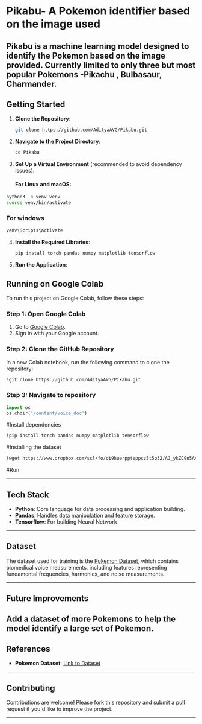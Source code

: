 # **Pikabu- A Pokemon identifier based on the image used**

Pikabu is a machine learning model designed to identify the Pokemon based on the image provided. Currently limited to only three but most popular Pokemons -Pikachu , Bulbasaur, Charmander.
---

## **Getting Started**

1. **Clone the Repository**:
    ```bash
    git clone https://github.com/AdityaAVG/Pikabu.git
    ```
2. **Navigate to the Project Directory**:
    ```bash
    cd Pikabu
    ```
3. **Set Up a Virtual Environment** (recommended to avoid dependency issues):
    #### **For Linux and macOS**:
```bash
python3 -m venv venv
source venv/bin/activate
```
### For windows
```bash
venv\Scripts\activate
```
4. **Install the Required Libraries**:
    ```bash
    pip install torch pandas numpy matplotlib tensorflow

    ```
5. **Run the Application**:

## **Running on Google Colab**

To run this project on Google Colab, follow these steps:

### **Step 1: Open Google Colab**
1. Go to [Google Colab](https://colab.research.google.com/).
2. Sign in with your Google account.

### **Step 2: Clone the GitHub Repository**
In a new Colab notebook, run the following command to clone the repository:

```python
!git clone https://github.com/AdityaAVG/Pikabu.git
```

### **Step 3: Navigate to repository**
```python
import os
os.chdir('/content/voice_doc')
```
#Install dependencies
```bash
!pip install torch pandas numpy matplotlib tensorflow
```

#Installing the dataset 
```bash
!wget https://www.dropbox.com/scl/fo/oi9huerppteppcz5t5b32/AJ_ykZC9n5AA0BJat_LlnYI?rlkey=uas4cay1272poo2jc6gf0n5rp&e=2&st=7v2lw3ud O -data
```


#Run



---

## **Tech Stack**

- **Python**: Core language for data processing and application building.
- **Pandas**: Handles data manipulation and feature storage.
- **Tensorflow**: For building Neural Network 

---

## **Dataset**

The dataset used for training is the [Pokemon Dataset](https://www.dropbox.com/scl/fo/oi9huerppteppcz5t5b32/AJ_ykZC9n5AA0BJat_LlnYI?rlkey=uas4cay1272poo2jc6gf0n5rp&e=2&st=7v2lw3ud), which contains biomedical voice measurements, including features representing fundamental frequencies, harmonics, and noise measurements.

---


## **Future Improvements**

Add a dataset of more Pokemons to help the model identify a large set of Pokemon.
---

## **References**

- **Pokemon Dataset**: [Link to Dataset](https://www.dropbox.com/scl/fo/oi9huerppteppcz5t5b32/AJ_ykZC9n5AA0BJat_LlnYI?rlkey=uas4cay1272poo2jc6gf0n5rp&e=2&st=7v2lw3ud)

---

## **Contributing**

Contributions are welcome! Please fork this repository and submit a pull request if you'd like to improve the project.

---
